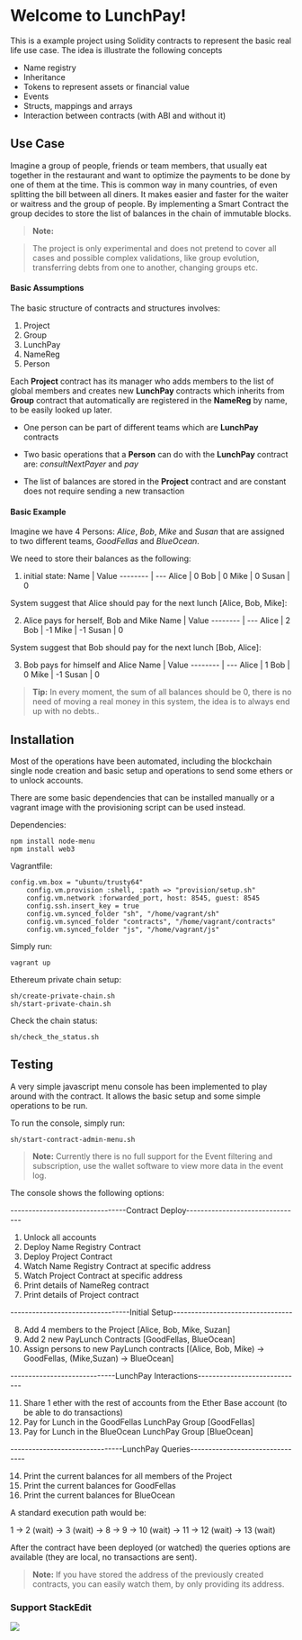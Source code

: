 Welcome to LunchPay!
===================


This is a example project using Solidity contracts to represent the basic real life use case. The idea is illustrate the following concepts

 - Name registry
 - Inheritance
 - Tokens to represent assets or financial value
 - Events
 - Structs, mappings and arrays
 - Interaction between contracts (with ABI and without it)

Use Case
-------------

 Imagine a group of people, friends or team members, that usually eat together in the restaurant and want to optimize the payments to be done by one of them at the time. This is common way in many countries, of even splitting the bill between all diners. It makes easier and faster for the waiter or waitress and the group of people. By implementing a Smart Contract the group decides to store the list of balances in the chain of immutable blocks.

> **Note:**

> The project is only experimental and does not pretend to cover all cases and possible complex validations, like group evolution, transferring debts from one to another, changing groups etc.

#### <i class="icon-file"></i> Basic Assumptions

The basic structure of contracts and structures involves:

 1. Project
 2. Group
 3. LunchPay
 4. NameReg
 5. Person

Each **Project** contract has its manager who adds members to the list of global members and creates new **LunchPay** contracts which inherits from **Group** contract that automatically are registered in the **NameReg** by name, to be easily looked up later.

- One person can be part of different teams which are **LunchPay** contracts

- Two basic operations that a **Person** can do with the **LunchPay** contract are: *consultNextPayer* and *pay*

- The list of balances are stored in the **Project** contract and are constant does not require sending a new transaction


#### <i class="icon-folder-open"></i> Basic Example

Imagine we have 4 Persons: *Alice*, *Bob*, *Mike* and *Susan* that are assigned to two different teams, *GoodFellas* and *BlueOcean*.

We need to store their balances as the following:

1) initial state:
Name     | Value
-------- | ---
Alice	 | 0
Bob      | 0
Mike     | 0
Susan    | 0

System suggest that Alice should pay for the next lunch [Alice, Bob, Mike]:

2) Alice pays for herself, Bob and Mike
Name     | Value
-------- | ---
Alice	 | 2
Bob      | -1
Mike     | -1
Susan    | 0

System suggest that Bob should pay for the next lunch [Bob, Alice]:

3) Bob pays for himself and Alice
Name     | Value
-------- | ---
Alice	 | 1
Bob      | 0
Mike     | -1
Susan    | 0

> **Tip:** In every moment, the sum of all balances should be 0, there is no need of moving a real money in this system, the idea is to always end up with no debts..

Installation
-------------------

Most of the operations have been automated, including the blockchain single node creation and basic setup and operations to send some ethers or to unlock accounts.

There are some basic dependencies that can be installed manually or a vagrant image with the provisioning script can be used instead.

Dependencies:
```
npm install node-menu
npm install web3
```

Vagrantfile:
```
config.vm.box = "ubuntu/trusty64"
    config.vm.provision :shell, :path => "provision/setup.sh"
    config.vm.network :forwarded_port, host: 8545, guest: 8545
    config.ssh.insert_key = true
    config.vm.synced_folder "sh", "/home/vagrant/sh"
    config.vm.synced_folder "contracts", "/home/vagrant/contracts"
    config.vm.synced_folder "js", "/home/vagrant/js"
```


Simply run:
```
vagrant up
```

Ethereum private chain setup:

```
sh/create-private-chain.sh
sh/start-private-chain.sh
```

Check the chain status:
```
sh/check_the_status.sh
```

Testing
-------------------
A very simple javascript menu console has been implemented to play around with the contract. It allows the basic setup and some simple operations to be run.

To run the console, simply run:
```
sh/start-contract-admin-menu.sh
```
> **Note:** Currently there is no full support for the Event filtering and subscription, use the wallet software to view more data in the event log.

The console shows the following options:

--------------------------------Contract Deploy--------------------------------

1. Unlock all accounts
2. Deploy Name Registry Contract
3. Deploy Project Contract
4. Watch Name Registry Contract at specific address
5. Watch Project Contract at specific address
6. Print details of NameReg contract
7. Print details of Project contract

---------------------------------Initial Setup---------------------------------

8. Add 4 members to the Project [Alice, Bob, Mike, Suzan]
9. Add 2 new PayLunch Contracts [GoodFellas, BlueOcean]
10. Assign persons to new PayLunch contracts    [(Alice, Bob, Mike) -> GoodFellas, (Mike,Suzan) -> BlueOcean]

-----------------------------LunchPay Interactions-----------------------------

11. Share 1 ether with the rest of accounts from the Ether Base account (to be able to do transactions)
12. Pay for Lunch in the GoodFellas LunchPay Group [GoodFellas]
13. Pay for Lunch in the BlueOcean LunchPay Group [BlueOcean]

-------------------------------LunchPay Queries--------------------------------

14. Print the current balances for all members of the Project
15. Print the current balances for GoodFellas
16. Print the current balances for BlueOcean

A standard execution path would be:

1 -> 2 (wait) -> 3 (wait) ->  8 -> 9 -> 10 (wait) -> 11 -> 12 (wait) -> 13 (wait)

After the contract have been deployed (or watched) the queries options are available (they are local, no transactions are sent).

> **Note:** If you have stored the address of the previously created contracts, you can easily watch them, by only providing its address.

### Support StackEdit

[![](https://cdn.monetizejs.com/resources/button-32.png)](https://monetizejs.com/authorize?client_id=ESTHdCYOi18iLhhO&summary=true)

  [^stackedit]: [StackEdit](https://stackedit.io/) is a full-featured, open-source Markdown editor based on PageDown, the Markdown library used by Stack Overflow and the other Stack Exchange sites.
